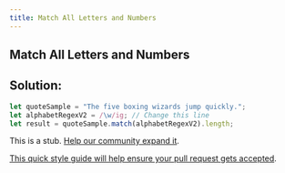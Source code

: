 ```yaml
---
title: Match All Letters and Numbers
---
```

## Match All Letters and Numbers

## Solution:
```javascript
let quoteSample = "The five boxing wizards jump quickly.";
let alphabetRegexV2 = /\w/ig; // Change this line
let result = quoteSample.match(alphabetRegexV2).length;
```

This is a stub. <a href='https://github.com/freecodecamp/guides/tree/master/src/pages/certifications/javascript-algorithms-and-data-structures/regular-expressions/match-all-letters-and-numbers/index.md' target='_blank' rel='nofollow'>Help our community expand it</a>.

<a href='https://github.com/freecodecamp/guides/blob/master/README.md' target='_blank' rel='nofollow'>This quick style guide will help ensure your pull request gets accepted</a>.
